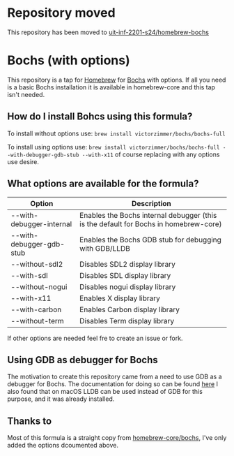 # Repository moved
This repository has been moved to [uit-inf-2201-s24/homebrew-bochs](https://github.com/uit-inf-2201-s24/homebrew-bochs)

# Bochs (with options)
This repository is a tap for [Homebrew](https://brew.sh) for [Bochs](https://bochs.sourceforge.io) with options. If all you need is a basic Bochs installation it is available in homebrew-core and this tap isn't needed.  

## How do I install Bohcs using this formula?
To install without options use:
`brew install victorzimmer/bochs/bochs-full`

To install using options use:
`brew install victorzimmer/bochs/bochs-full --with-debugger-gdb-stub --with-x11` of course replacing with any options use desire.

## What options are available for the formula?
| Option                   | Description                                                                          |
|--------------------------|--------------------------------------------------------------------------------------|
| --with-debugger-internal | Enables the Bochs internal debugger (this is the default for Bochs in homebrew-core) |
| --with-debugger-gdb-stub | Enables the Bochs GDB stub for debugging with GDB/LLDB                               |
| --without-sdl2           | Disables SDL2 display library                                                        |
| --with-sdl               | Disables SDL display library                                                         |
| --without-nogui          | Disables nogui display library                                                       |
| --with-x11               | Enables X display library                                                            |
| --with-carbon            | Enables Carbon display library                                                       |
| --without-term           | Disables Term display library                                                        |

If other options are needed feel fre to create an issue or fork.

## Using GDB as debugger for Bochs
The motivation to create this repository came from a need to use GDB as a debugger for Bochs.
The documentation for doing so can be found [here](https://bochs.sourceforge.io/doc/docbook/user/debugging-with-gdb.html)
I also found that on macOS LLDB can be used instead of GDB for this purpose, and it was already installed.

## Thanks to
Most of this formula is a straight copy from [homebrew-core/bochs](https://github.com/Homebrew/homebrew-core/blob/3da452e587aa6863865b1692e9ccb01d3f0befcf/Formula/b/bochs.rb), I've only added the options dcoumented above.
